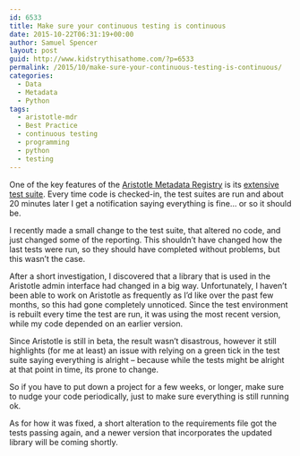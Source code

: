 ```yaml
---
id: 6533
title: Make sure your continuous testing is continuous
date: 2015-10-22T06:31:19+00:00
author: Samuel Spencer
layout: post
guid: http://www.kidstrythisathome.com/?p=6533
permalink: /2015/10/make-sure-your-continuous-testing-is-continuous/
categories:
  - Data
  - Metadata
  - Python
tags:
  - aristotle-mdr
  - Best Practice
  - continuous testing
  - programming
  - python
  - testing
---
```

One of the key features of the [Aristotle Metadata Registry](https://github.com/aristotle-mdr/aristotle-metadata-registry) is its [extensive test suite](https://travis-ci.org/aristotle-mdr/aristotle-metadata-registry). Every time code is checked-in, the test suites are run and about 20 minutes later I get a notification saying everything is fine&#8230; or so it should be.

I recently made a small change to the test suite, that altered no code, and just changed some of the reporting. This shouldn&#8217;t have changed how the last tests were run, so they should have completed without problems, but this wasn&#8217;t the case.

After a short investigation, I discovered that a library that is used in the Aristotle admin interface had changed in a big way. Unfortunately, I haven&#8217;t been able to work on Aristotle as frequently as I&#8217;d like over the past few months, so this had gone completely unnoticed. Since the test environment is rebuilt every time the test are run, it was using the most recent version, while my code depended on an earlier version.

Since Aristotle is still in beta, the result wasn&#8217;t disastrous, however it still highlights (for me at least) an issue with relying on a green tick in the test suite saying everything is alright &#8211; because while the tests might be alright at that point in time, its prone to change.

So if you have to put down a project for a few weeks, or longer, make sure to nudge your code periodically, just to make sure everything is still running ok.

As for how it was fixed, a short alteration to the requirements file got the tests passing again, and a newer version that incorporates the updated library will be coming shortly.